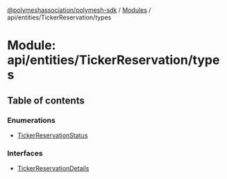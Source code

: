 [@polymeshassociation/polymesh-sdk](../README.md) / [Modules](../modules.md) / api/entities/TickerReservation/types

# Module: api/entities/TickerReservation/types

## Table of contents

### Enumerations

- [TickerReservationStatus](../enums/api_entities_TickerReservation_types.TickerReservationStatus.md)

### Interfaces

- [TickerReservationDetails](../interfaces/api_entities_TickerReservation_types.TickerReservationDetails.md)
